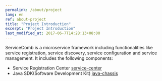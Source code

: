 ```yaml
---
permalink: /about/project
lang: en
ref: about-project
title: "Project Introduction"
excerpt: "Project Introduction"
last_modified_at: 2017-06-7T14:28:13+08:00
---
```

ServiceComb is a microservice framework including functionalities like service registration, service discovery, service configuration and service management. It includes the following components:
 * Service Registration Center [service-center](https://github.com/ServiceComb/service-center)
 * Java SDK(Software Development Kit) [java-chassis](https://github.com/ServiceComb/java-chassis) 
